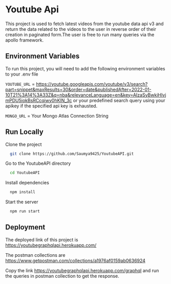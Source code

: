 
# Youtube Api

This project is used to fetch latest videos from the youtube data api v3 and return the data related to the videos to the user in reverse order of their creation in paginated form.The user is free to run many queries via the apollo framework.



## Environment Variables

To run this project, you will need to add the following environment variables to your .env file

`YOUTUBE_URL` = https://youtube.googleapis.com/youtube/v3/search?part=snippet&maxResults=30&order=date&publishedAfter=2022-01-10T21%3A14%3A33Z&q=nba&relevanceLanguage=en&key=AIzaSyBwkiHIvjmPDU5iokBsRCcqiwy0hKIN_3c
or your predefined search query using your apikey if the specified api key is exhausted.

`MONGO_URL` = Your Mongo Atlas Connection String



## Run Locally

Clone the project

```bash
  git clone https://github.com/Saumya9425/YoutubeAPI.git
```

Go to the YoutubeAPI directory

```bash
  cd YoutubeAPI
```

Install dependencies

```bash
  npm install
```

Start the server

```bash
  npm run start
```


## Deployment

The deployed link of this project is https://youtubegraphqlapi.herokuapp.com/

The postman collections are https://www.getpostman.com/collections/a1976af0159ab0636924

Copy the link https://youtubegraphqlapi.herokuapp.com/graphql and run the queries in postman collection to get the response.

